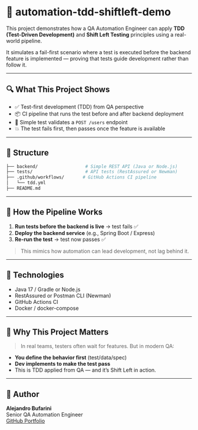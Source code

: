 # 🧪 automation-tdd-shiftleft-demo

This project demonstrates how a QA Automation Engineer can apply **TDD (Test-Driven Development)** and **Shift Left Testing** principles using a real-world pipeline.

It simulates a fail-first scenario where a test is executed before the backend feature is implemented — proving that tests guide development rather than follow it.

---

## 🔍 What This Project Shows

- ✅ Test-first development (TDD) from QA perspective
- 📦 CI pipeline that runs the test before and after backend deployment
- 🧪 Simple test validates a `POST /users` endpoint
- 💥 The test fails first, then passes once the feature is available

---

## 📁 Structure

```bash
├── backend/                  # Simple REST API (Java or Node.js)
├── tests/                    # API tests (RestAssured or Newman)
├── .github/workflows/       # GitHub Actions CI pipeline
│   └── tdd.yml
├── README.md
```

---

## 🚀 How the Pipeline Works

1. **Run tests before the backend is live** → test fails ✅
2. **Deploy the backend service** (e.g., Spring Boot / Express)
3. **Re-run the test** → test now passes ✅

> This mimics how automation can lead development, not lag behind it.

---

## 🧱 Technologies

- Java 17 / Gradle or Node.js
- RestAssured or Postman CLI (Newman)
- GitHub Actions CI
- Docker / docker-compose

---

## 🧠 Why This Project Matters

> In real teams, testers often wait for features. But in modern QA:

- **You define the behavior first** (test/data/spec)
- **Dev implements to make the test pass**
- This is TDD applied from QA — and it’s Shift Left in action.

---

## 👤 Author

**Alejandro Bufarini**  
Senior QA Automation Engineer  
[GitHub Portfolio](https://github.com/alejandrobufarini)
